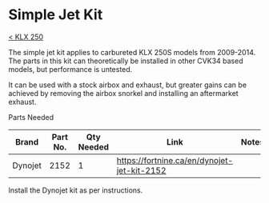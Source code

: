 # Simple Jet Kit

[< KLX 250](../klx250.md)

The simple jet kit applies to carbureted KLX 250S models from 2009-2014. The parts in this kit can theoretically be installed in other CVK34 based models, but performance is untested. 

It can be used with a stock airbox and exhaust, but greater gains can be achieved by removing the airbox snorkel and installing an aftermarket exhaust.

Parts Needed

|Brand |Part No. |Qty Needed | Link |Notes
|---|---|---|---|---|
|Dynojet|2152|1|https://fortnine.ca/en/dynojet-jet-kit-2152||


Install the Dynojet kit as per instructions.


